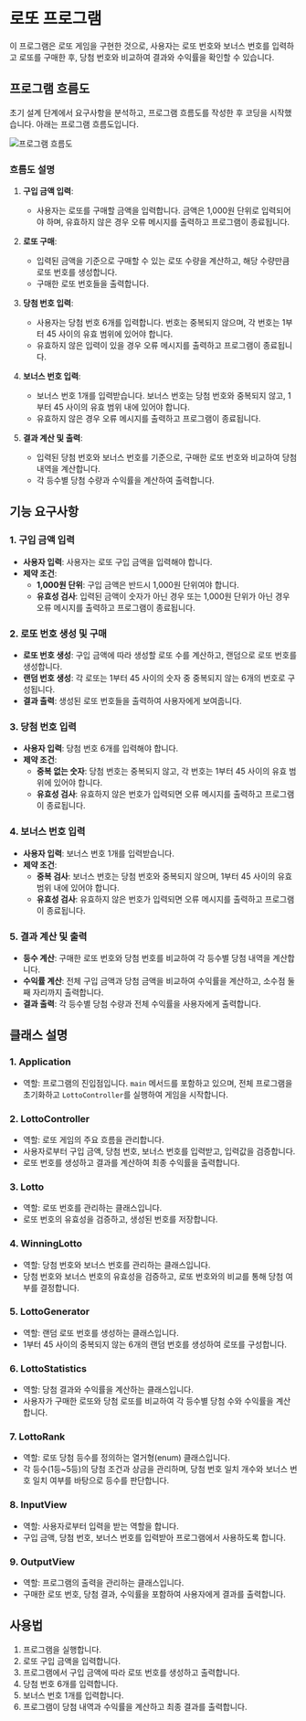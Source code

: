 # 로또 프로그램

이 프로그램은 로또 게임을 구현한 것으로, 사용자는 로또 번호와 보너스 번호를 입력하고 로또를 구매한 후, 당첨 번호와 비교하여 결과와 수익률을 확인할 수 있습니다.

## 프로그램 흐름도
초기 설계 단계에서 요구사항을 분석하고, 프로그램 흐름도를 작성한 후 코딩을 시작했습니다. 아래는 프로그램 흐름도입니다.

![프로그램 흐름도](https://github.com/leeedongjaee/java-lotto-7/blob/leeedongjaee/java-lotto.jpeg?raw=true)

### 흐름도 설명
1. **구입 금액 입력**:
   - 사용자는 로또를 구매할 금액을 입력합니다. 금액은 1,000원 단위로 입력되어야 하며, 유효하지 않은 경우 오류 메시지를 출력하고 프로그램이 종료됩니다.

2. **로또 구매**:
   - 입력된 금액을 기준으로 구매할 수 있는 로또 수량을 계산하고, 해당 수량만큼 로또 번호를 생성합니다.
   - 구매한 로또 번호들을 출력합니다.

3. **당첨 번호 입력**:
   - 사용자는 당첨 번호 6개를 입력합니다. 번호는 중복되지 않으며, 각 번호는 1부터 45 사이의 유효 범위에 있어야 합니다.
   - 유효하지 않은 입력이 있을 경우 오류 메시지를 출력하고 프로그램이 종료됩니다.

4. **보너스 번호 입력**:
   - 보너스 번호 1개를 입력받습니다. 보너스 번호는 당첨 번호와 중복되지 않고, 1부터 45 사이의 유효 범위 내에 있어야 합니다.
   - 유효하지 않은 경우 오류 메시지를 출력하고 프로그램이 종료됩니다.

5. **결과 계산 및 출력**:
   - 입력된 당첨 번호와 보너스 번호를 기준으로, 구매한 로또 번호와 비교하여 당첨 내역을 계산합니다.
   - 각 등수별 당첨 수량과 수익률을 계산하여 출력합니다.

## 기능 요구사항

### 1. 구입 금액 입력
- **사용자 입력**: 사용자는 로또 구입 금액을 입력해야 합니다.
- **제약 조건**:
  - **1,000원 단위**: 구입 금액은 반드시 1,000원 단위여야 합니다.
  - **유효성 검사**: 입력된 금액이 숫자가 아닌 경우 또는 1,000원 단위가 아닌 경우 오류 메시지를 출력하고 프로그램이 종료됩니다.

### 2. 로또 번호 생성 및 구매
- **로또 번호 생성**: 구입 금액에 따라 생성할 로또 수를 계산하고, 랜덤으로 로또 번호를 생성합니다.
- **랜덤 번호 생성**: 각 로또는 1부터 45 사이의 숫자 중 중복되지 않는 6개의 번호로 구성됩니다.
- **결과 출력**: 생성된 로또 번호들을 출력하여 사용자에게 보여줍니다.

### 3. 당첨 번호 입력
- **사용자 입력**: 당첨 번호 6개를 입력해야 합니다.
- **제약 조건**:
  - **중복 없는 숫자**: 당첨 번호는 중복되지 않고, 각 번호는 1부터 45 사이의 유효 범위에 있어야 합니다.
  - **유효성 검사**: 유효하지 않은 번호가 입력되면 오류 메시지를 출력하고 프로그램이 종료됩니다.

### 4. 보너스 번호 입력
- **사용자 입력**: 보너스 번호 1개를 입력받습니다.
- **제약 조건**:
  - **중복 검사**: 보너스 번호는 당첨 번호와 중복되지 않으며, 1부터 45 사이의 유효 범위 내에 있어야 합니다.
  - **유효성 검사**: 유효하지 않은 번호가 입력되면 오류 메시지를 출력하고 프로그램이 종료됩니다.

### 5. 결과 계산 및 출력
- **등수 계산**: 구매한 로또 번호와 당첨 번호를 비교하여 각 등수별 당첨 내역을 계산합니다.
- **수익률 계산**: 전체 구입 금액과 당첨 금액을 비교하여 수익률을 계산하고, 소수점 둘째 자리까지 출력합니다.
- **결과 출력**: 각 등수별 당첨 수량과 전체 수익률을 사용자에게 출력합니다.

## 클래스 설명

### 1. Application
- 역할: 프로그램의 진입점입니다. `main` 메서드를 포함하고 있으며, 전체 프로그램을 초기화하고 `LottoController`를 실행하여 게임을 시작합니다.

### 2. LottoController
- 역할: 로또 게임의 주요 흐름을 관리합니다.
- 사용자로부터 구입 금액, 당첨 번호, 보너스 번호를 입력받고, 입력값을 검증합니다.
- 로또 번호를 생성하고 결과를 계산하여 최종 수익률을 출력합니다.

### 3. Lotto
- 역할: 로또 번호를 관리하는 클래스입니다.
- 로또 번호의 유효성을 검증하고, 생성된 번호를 저장합니다.

### 4. WinningLotto
- 역할: 당첨 번호와 보너스 번호를 관리하는 클래스입니다.
- 당첨 번호와 보너스 번호의 유효성을 검증하고, 로또 번호와의 비교를 통해 당첨 여부를 결정합니다.

### 5. LottoGenerator
- 역할: 랜덤 로또 번호를 생성하는 클래스입니다.
- 1부터 45 사이의 중복되지 않는 6개의 랜덤 번호를 생성하여 로또를 구성합니다.

### 6. LottoStatistics
- 역할: 당첨 결과와 수익률을 계산하는 클래스입니다.
- 사용자가 구매한 로또와 당첨 로또를 비교하여 각 등수별 당첨 수와 수익률을 계산합니다.

### 7. LottoRank
- 역할: 로또 당첨 등수를 정의하는 열거형(enum) 클래스입니다.
- 각 등수(1등~5등)의 당첨 조건과 상금을 관리하며, 당첨 번호 일치 개수와 보너스 번호 일치 여부를 바탕으로 등수를 판단합니다.

### 8. InputView
- 역할: 사용자로부터 입력을 받는 역할을 합니다.
- 구입 금액, 당첨 번호, 보너스 번호를 입력받아 프로그램에서 사용하도록 합니다.

### 9. OutputView
- 역할: 프로그램의 출력을 관리하는 클래스입니다.
- 구매한 로또 번호, 당첨 결과, 수익률을 포함하여 사용자에게 결과를 출력합니다.

## 사용법
1. 프로그램을 실행합니다.
2. 로또 구입 금액을 입력합니다.
3. 프로그램에서 구입 금액에 따라 로또 번호를 생성하고 출력합니다.
4. 당첨 번호 6개를 입력합니다.
5. 보너스 번호 1개를 입력합니다.
6. 프로그램이 당첨 내역과 수익률을 계산하고 최종 결과를 출력합니다.
